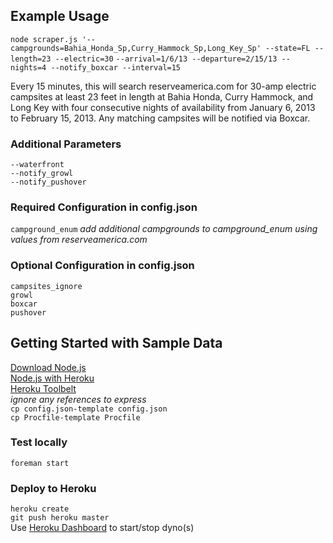 ## Example Usage
`node scraper.js '--campgrounds=Bahia_Honda_Sp,Curry_Hammock_Sp,Long_Key_Sp' --state=FL --length=23 --electric=30`
`--arrival=1/6/13 --departure=2/15/13 --nights=4 --notify_boxcar --interval=15`

Every 15 minutes, this will search reserveamerica.com for 30-amp electric campsites at least 23 feet in length at Bahia Honda, Curry Hammock, and Long Key with four consecutive nights of availability from January 6, 2013 to February 15, 2013. Any matching campsites will be notified via Boxcar.

### Additional Parameters
`--waterfront`  
`--notify_growl`  
`--notify_pushover`

### Required Configuration in config.json
`campground_enum`
*add additional campgrounds to campground_enum using values from reserveamerica.com*

### Optional Configuration in config.json
`campsites_ignore`  
`growl`  
`boxcar`  
`pushover`

## Getting Started with Sample Data
[Download Node.js](http://nodejs.org/download/)  
[Node.js with Heroku](https://devcenter.heroku.com/articles/nodejs)  
[Heroku Toolbelt](https://toolbelt.heroku.com/)  
*ignore any references to express*  
`cp config.json-template config.json`  
`cp Procfile-template Procfile`

### Test locally
`foreman start`

### Deploy to Heroku
`heroku create`  
`git push heroku master`  
Use [Heroku Dashboard](https://dashboard.heroku.com) to start/stop dyno(s)